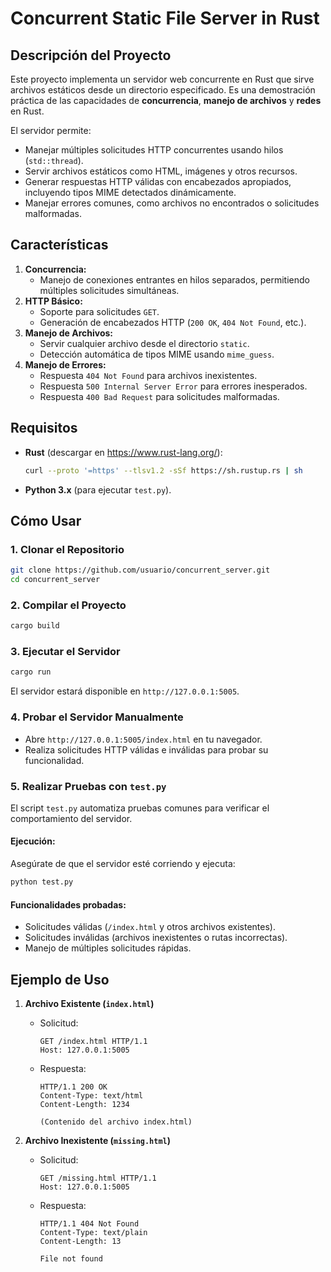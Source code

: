 # **Concurrent Static File Server in Rust**

## **Descripción del Proyecto**
Este proyecto implementa un servidor web concurrente en Rust que sirve archivos estáticos desde un directorio especificado. Es una demostración práctica de las capacidades de **concurrencia**, **manejo de archivos** y **redes** en Rust.

El servidor permite:
- Manejar múltiples solicitudes HTTP concurrentes usando hilos (`std::thread`).
- Servir archivos estáticos como HTML, imágenes y otros recursos.
- Generar respuestas HTTP válidas con encabezados apropiados, incluyendo tipos MIME detectados dinámicamente.
- Manejar errores comunes, como archivos no encontrados o solicitudes malformadas.

## **Características**
1. **Concurrencia:**
   - Manejo de conexiones entrantes en hilos separados, permitiendo múltiples solicitudes simultáneas.
2. **HTTP Básico:**
   - Soporte para solicitudes `GET`.
   - Generación de encabezados HTTP (`200 OK`, `404 Not Found`, etc.).
3. **Manejo de Archivos:**
   - Servir cualquier archivo desde el directorio `static`.
   - Detección automática de tipos MIME usando `mime_guess`.
4. **Manejo de Errores:**
   - Respuesta `404 Not Found` para archivos inexistentes.
   - Respuesta `500 Internal Server Error` para errores inesperados.
   - Respuesta `400 Bad Request` para solicitudes malformadas.

## **Requisitos**
- **Rust** (descargar en https://www.rust-lang.org/):
  ```bash
  curl --proto '=https' --tlsv1.2 -sSf https://sh.rustup.rs | sh
  ```
- **Python 3.x** (para ejecutar `test.py`).

## **Cómo Usar**

### **1. Clonar el Repositorio**
```bash
git clone https://github.com/usuario/concurrent_server.git
cd concurrent_server
```

### **2. Compilar el Proyecto**
```bash
cargo build
```

### **3. Ejecutar el Servidor**
```bash
cargo run
```

El servidor estará disponible en `http://127.0.0.1:5005`.

### **4. Probar el Servidor Manualmente**
- Abre `http://127.0.0.1:5005/index.html` en tu navegador.
- Realiza solicitudes HTTP válidas e inválidas para probar su funcionalidad.

### **5. Realizar Pruebas con `test.py`**
El script `test.py` automatiza pruebas comunes para verificar el comportamiento del servidor. 

#### Ejecución:
Asegúrate de que el servidor esté corriendo y ejecuta:
```bash
python test.py
```

#### Funcionalidades probadas:
- Solicitudes válidas (`/index.html` y otros archivos existentes).
- Solicitudes inválidas (archivos inexistentes o rutas incorrectas).
- Manejo de múltiples solicitudes rápidas.

## **Ejemplo de Uso**

1. **Archivo Existente (`index.html`)**
   - Solicitud:
     ```
     GET /index.html HTTP/1.1
     Host: 127.0.0.1:5005
     ```
   - Respuesta:
     ```
     HTTP/1.1 200 OK
     Content-Type: text/html
     Content-Length: 1234

     (Contenido del archivo index.html)
     ```

2. **Archivo Inexistente (`missing.html`)**
   - Solicitud:
     ```
     GET /missing.html HTTP/1.1
     Host: 127.0.0.1:5005
     ```
   - Respuesta:
     ```
     HTTP/1.1 404 Not Found
     Content-Type: text/plain
     Content-Length: 13

     File not found
     ```